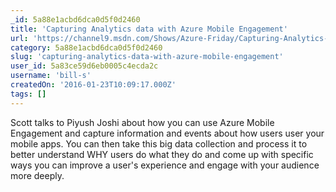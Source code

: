```yaml
---
_id: 5a88e1acbd6dca0d5f0d2460
title: 'Capturing Analytics data with Azure Mobile Engagement'
url: 'https://channel9.msdn.com/Shows/Azure-Friday/Capturing-Analytics-data-with-Azure-Mobile-Engagement'
category: 5a88e1acbd6dca0d5f0d2460
slug: 'capturing-analytics-data-with-azure-mobile-engagement'
user_id: 5a83ce59d6eb0005c4ecda2c
username: 'bill-s'
createdOn: '2016-01-23T10:09:17.000Z'
tags: []
---
```


Scott talks to Piyush Joshi about how you can use Azure Mobile Engagement and capture information and events about how users user your mobile apps. You can then take this big data collection and process it to better understand WHY users do what they do and come up with specific ways you can improve a user's experience and engage with your audience more deeply.
